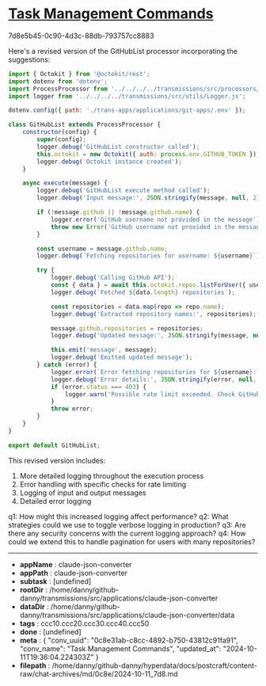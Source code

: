 # [Task Management Commands](https://claude.ai/chat/0c8e31ab-c8cc-4892-b750-43812c91fa91)

7d8e5b45-0c90-4d3c-88db-793757cc8883

 Here's a revised version of the GitHubList processor incorporating the suggestions:

```javascript
import { Octokit } from '@octokit/rest';
import dotenv from 'dotenv';
import ProcessProcessor from '../../../../transmissions/src/processors/base/ProcessProcessor.js';
import logger from '../../../../transmissions/src/utils/Logger.js';

dotenv.config({ path: './trans-apps/applications/git-apps/.env' });

class GitHubList extends ProcessProcessor {
    constructor(config) {
        super(config);
        logger.debug('GitHubList constructor called');
        this.octokit = new Octokit({ auth: process.env.GITHUB_TOKEN });
        logger.debug('Octokit instance created');
    }

    async execute(message) {
        logger.debug('GitHubList execute method called');
        logger.debug('Input message:', JSON.stringify(message, null, 2));

        if (!message.github || !message.github.name) {
            logger.error('GitHub username not provided in the message');
            throw new Error('GitHub username not provided in the message');
        }

        const username = message.github.name;
        logger.debug(`Fetching repositories for username: ${username}`);

        try {
            logger.debug('Calling GitHub API');
            const { data } = await this.octokit.repos.listForUser({ username });
            logger.debug(`Fetched ${data.length} repositories`);

            const repositories = data.map(repo => repo.name);
            logger.debug('Extracted repository names:', repositories);

            message.github.repositories = repositories;
            logger.debug('Updated message:', JSON.stringify(message, null, 2));

            this.emit('message', message);
            logger.debug('Emitted updated message');
        } catch (error) {
            logger.error(`Error fetching repositories for ${username}:`, error);
            logger.debug('Error details:', JSON.stringify(error, null, 2));
            if (error.status === 403) {
                logger.warn('Possible rate limit exceeded. Check GitHub API rate limits.');
            }
            throw error;
        }
    }
}

export default GitHubList;
```

This revised version includes:
1. More detailed logging throughout the execution process
2. Error handling with specific checks for rate limiting
3. Logging of input and output messages
4. Detailed error logging

q1: How might this increased logging affect performance?
q2: What strategies could we use to toggle verbose logging in production?
q3: Are there any security concerns with the current logging approach?
q4: How could we extend this to handle pagination for users with many repositories?

---

* **appName** : claude-json-converter
* **appPath** : claude-json-converter
* **subtask** : [undefined]
* **rootDir** : /home/danny/github-danny/transmissions/src/applications/claude-json-converter
* **dataDir** : /home/danny/github-danny/transmissions/src/applications/claude-json-converter/data
* **tags** : ccc10.ccc20.ccc30.ccc40.ccc50
* **done** : [undefined]
* **meta** : {
  "conv_uuid": "0c8e31ab-c8cc-4892-b750-43812c91fa91",
  "conv_name": "Task Management Commands",
  "updated_at": "2024-10-11T19:36:04.224303Z"
}
* **filepath** : /home/danny/github-danny/hyperdata/docs/postcraft/content-raw/chat-archives/md/0c8e/2024-10-11_7d8.md